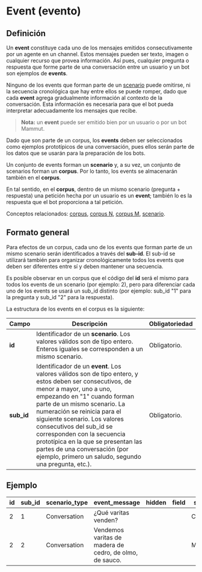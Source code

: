 # Event (evento)

## Definición

Un **event** constituye cada uno de los mensajes emitidos consecutivamente por un agente en un channel. Estos mensajes pueden ser texto, imagen o cualquier recurso que provea información. Así pues, cualquier pregunta o respuesta que forme parte de una conversación entre un usuario y un bot son ejemplos de **events**.

Ninguno de los events que forman parte de un [scenario](scenario.md) puede omitirse, ni la secuencia cronológica que hay entre ellos se puede romper, dado que cada **event** agrega gradualmente información al contexto de la conversación. Esta información es necesaria para que el bot pueda interpretar adecuadamente los mensajes que recibe.

> **Nota:** un **event** puede ser emitido bien por un usuario o por un bot Mammut.

Dado que son parte de un corpus, los **events** deben ser seleccionados como ejemplos prototípicos de una conversación, pues ellos serán parte de los datos que se usarán para la preparación de los bots.

Un conjunto de events forman un **scenario** y, a su vez, un conjunto de scenarios forman un **corpus**. Por lo tanto, los events se almacenarán también en el **corpus**.

En tal sentido, en el **corpus**, dentro de un mismo scenario (pregunta + respuesta) una petición hecha por un usuario es un **event**; también lo es la respuesta que el bot proporciona a tal petición.

Conceptos relacionados: [corpus](corpus.md), [corpus N](corpusN.md), [corpus M](corpusM.md), [scenario](scenario.md).

## Formato general

Para efectos de un corpus, cada uno de los events que forman parte de un mismo scenario serán identificados a través del **sub-id**. El sub-id se utilizará también para organizar cronológicamente todos los events que deben ser diferentes entre sí y deben mantener una secuencia.

Es posible observar en un corpus que el código del **id** será el mismo para todos los events de un scenario (por ejemplo: 2), pero para diferenciar cada uno de los events se usará un sub_id distinto (por ejemplo: sub_id "1" para la pregunta y sub_id "2" para la respuesta).

La estructura de los events en el corpus es la siguiente:

| Campo | Descripción | Obligatoriedad |
| ----  | ----------  | -------------- |
| __id__ | Identificador de un **scenario**. Los valores válidos son de tipo entero. Enteros iguales se corresponden a un mismo scenario. | Obligatorio. |
| __sub_id__ | Identificador de un **event**. Los valores válidos son de tipo entero, y estos deben ser consecutivos, de menor a mayor, uno a uno, empezando en "1" cuando forman parte de un mismo scenario. La numeración se reinicia para el siguiente scenario. Los valores consecutivos del sub_id se corresponden con la secuencia prototípica en la que se presentan las partes de una conversación (por ejemplo, primero un saludo, segundo una pregunta, etc.). | Obligatorio. |

## Ejemplo

| id | sub_id | scenario_type | event_message | hidden | field | source | regional_settings |
| -- | -- | -- | -- | -- | -- | -- | -- |
2 | 1 | Conversation | ¿Qué varitas venden? |  |  | Carla | es |
2 | 2 | Conversation | Vendemos varitas de madera de cedro, de olmo, de sauco. |  |  | Mammut | es |
